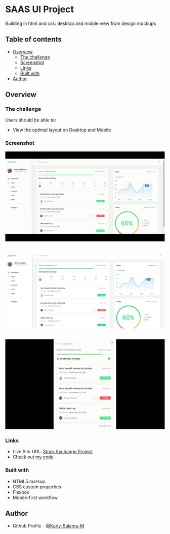 # SAAS UI Project

Building in html and css: desktop and mobile view from design mockups

## Table of contents

- [Overview](#overview)
  - [The challenge](#the-challenge)
  - [Screenshot](#screenshot)
  - [Links](#links)
  - [Built with](#built-with)
- [Author](#author)

## Overview

### The challenge

Users should be able to:

- View the optimal layout on Desktop and Mobile

### Screenshot

![](https://github.com/Karly-Salama-M/front-end-first-project/blob/main/build/images/Front-End-August.gif)
&nbsp;
&nbsp;

![](https://github.com/Karly-Salama-M/front-end-first-project/blob/main/build/images/desktop_view.png)
&nbsp;
&nbsp;

![](https://github.com/Karly-Salama-M/front-end-first-project/blob/main/build/images/front_end_mobile.gif)


### Links

- Live Site URL: [Stock Exchange Project](https://pedantic-lalande-7ceb40.netlify.app/)
- Check out [my code](https://github.com/Karly-Salama-M/stock-exchange-project)

### Built with

- HTML5 markup
- CSS custom properties
- Flexbox
- Mobile-first workflow
 
## Author

- Github Profile - [@Karly-Salama-M](https://github.com/Karly-Salama-M)













